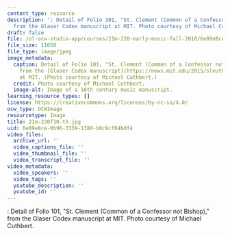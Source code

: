 ```yaml
---
content_type: resource
description: ': Detail of Folio 101, "St. Clement (Common of a Confessor not Bishop),"
  from the Glaser Codex manuscript at MIT. Photo courtesy of Michael Cuthbert.'
draft: false
file: /ol-ocw-studio-app/courses/21m-220-early-music-fall-2010/6e89e8ce0b9633391380b8c9cf04bdf4_21m-220f10-th.jpg
file_size: 11658
file_type: image/jpeg
image_metadata:
  caption: Detail of Folio 101, "St. Clement (Common of a Confessor not Bishop),"
    from the [Glaser Codex manuscript](https://news.mit.edu/2015/sleuthing-glaser-codex-0515)
    at MIT. (Photo courtesy of Michael Cuthbert.)
  credit: Photo courtesy of Michael Cuthbert.
  image-alt: Image of a 16th century music manuscript.
learning_resource_types: []
license: https://creativecommons.org/licenses/by-nc-sa/4.0/
ocw_type: OCWImage
resourcetype: Image
title: 21m-220f10-th.jpg
uid: 6e89e8ce-0b96-3339-1380-b8c9cf04bdf4
video_files:
  archive_url: ''
  video_captions_file: ''
  video_thumbnail_file: ''
  video_transcript_file: ''
video_metadata:
  video_speakers: ''
  video_tags: ''
  youtube_description: ''
  youtube_id: ''
---
```

: Detail of Folio 101, "St. Clement (Common of a Confessor not Bishop)," from the Glaser Codex manuscript at MIT. Photo courtesy of Michael Cuthbert.